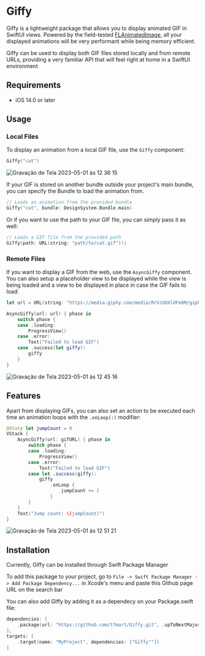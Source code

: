 # Giffy

Giffy is a lightweight package that allows you to display animated GIF in SwiftUI views. Powered by the field-tested [FLAnimatedImage](https://github.com/Flipboard/FLAnimatedImage), all your displayed animations will be very performant while being memory efficient.

Giffy can be used to display both GIF files stored locally and from remote URLs, providing a very familiar API that will feel right at home in a SwiftUI environment

## Requirements

- iOS 14.0 or later

## Usage

### Local Files

To display an animation from a local GIF file, use the `Giffy` component:

```swift
Giffy("cat")
```

![Gravação de Tela 2023-05-01 às 12 36 15](https://user-images.githubusercontent.com/23082132/235479461-8364b51a-e779-429e-a4bb-f4e0b82806ce.gif)

If your GIF is stored on another bundle outside your project's main bundle, you can specify the Bundle to load the animation from.

```swift
// Loads an animation from the provided bundle
Giffy("cat", bundle: DesignSystem.Bundle.main)
```

Or if you want to use the path to your GIF file, you can simply pass it as well:

```swift
// Loads a GIF file from the provided path
Giffy(path: URL(string: "path/to/cat.gif")!)
```

### Remote Files

If you want to display a GIF from the web, use the `AsyncGiffy` component. You can also setup a placeholder view to be displayed while the view is being loaded and a view to be displayed in place in case the GIF fails to load:

```swift
let url = URL(string: "https://media.giphy.com/media/RrVzUOXldFe8M/giphy.gif")!

AsyncGiffy(url: url) { phase in
    switch phase {
    case .loading:
        ProgressView()
    case .error:
        Text("Failed to load GIF")
    case .success(let giffy):
        giffy
    }
}
```

![Gravação de Tela 2023-05-01 às 12 45 16](https://user-images.githubusercontent.com/23082132/235481035-89686cab-d40f-4f3c-b870-2acbe514e72a.gif)


## Features

Apart from displaying GIFs, you can also set an action to be executed each time an animation loops with the `.onLoop(:)` modifier:

```swift
@State let jumpCount = 0
VStack {
    AsyncGiffy(url: gifURL) { phase in
        switch phase {
        case .loading:
            ProgressView()
        case .error:
            Text("Failed to load GIF")
        case let .success(giffy):
            giffy
                .onLoop {
                    jumpCount += 2
                }
        }
    }
    Text("Jump count: \(jumpCount)")
}
```

![Gravação de Tela 2023-05-01 às 12 51 21](https://user-images.githubusercontent.com/23082132/235482141-0be948d6-c759-4402-8625-efdaa3f5e237.gif)


## Installation

Currently, Giffy can be installed through Swift Package Manager

To add this package to your project, go to `File -> Swift Package Manager -> Add Package Dependency...` in Xcode's menu and paste this Github page URL on the search bar

You can also add Giffy by adding it as a dependecy on your Package.swift file:

```swift
dependencies: [
    .package(url: "https://github.com/tfmart/Giffy.git", .upToNextMajor(from: "1.0.0"))
],
targets: [
    .target(name: "MyProject", dependencies: ["Giffy""])
]
```
